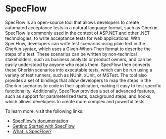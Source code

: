 # SpecFlow

SpecFlow is an open-source tool that allows developers to create automated acceptance tests in a natural language format, such as Gherkin. SpecFlow is commonly used in the context of ASP.NET and other .NET technologies, to write acceptance tests for web applications. With SpecFlow, developers can write test scenarios using plain text in the Gherkin syntax, which uses a Given-When-Then format to describe the steps of a test. These scenarios can be written by non-technical stakeholders, such as business analysts or product owners, and can be easily understood by anyone who reads them. SpecFlow then converts these Gherkin scenarios into executable tests, which can be run using a variety of test runners, such as NUnit, xUnit, or MSTest. The tool also provides a set of bindings that allow developers to map the steps in the Gherkin scenarios to code in their application, making it easy to test specific functionality. Additionally, SpecFlow provides a set of advanced features, such as support for parameterized tests, background steps, and hooks, which allows developers to create more complex and powerful tests.

To learn more, visit the following links:

- [SpecFlow's documentation](https://docs.specflow.org/_/downloads/specflow/en/latest/pdf/)
- [Getting Started with SpecFlow](https://docs.specflow.org/projects/getting-started/en/latest/index.html)
- [What is SpecFlow?](https://specflow.org/tools/specflow/)
